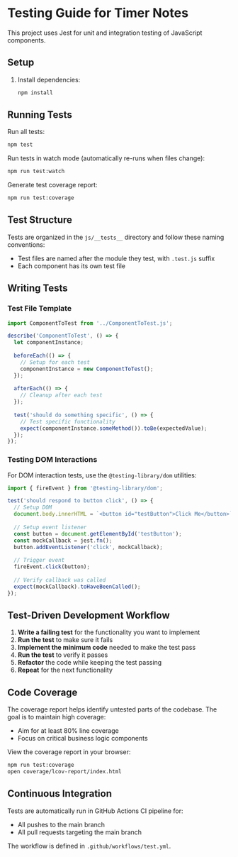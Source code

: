 # Testing Guide for Timer Notes

This project uses Jest for unit and integration testing of JavaScript components.

## Setup

1. Install dependencies:
   ```bash
   npm install
   ```

## Running Tests

Run all tests:
```bash
npm test
```

Run tests in watch mode (automatically re-runs when files change):
```bash
npm run test:watch
```

Generate test coverage report:
```bash
npm run test:coverage
```

## Test Structure

Tests are organized in the `js/__tests__` directory and follow these naming conventions:
- Test files are named after the module they test, with `.test.js` suffix
- Each component has its own test file

## Writing Tests

### Test File Template

```javascript
import ComponentToTest from '../ComponentToTest.js';

describe('ComponentToTest', () => {
  let componentInstance;
  
  beforeEach(() => {
    // Setup for each test
    componentInstance = new ComponentToTest();
  });
  
  afterEach(() => {
    // Cleanup after each test
  });
  
  test('should do something specific', () => {
    // Test specific functionality
    expect(componentInstance.someMethod()).toBe(expectedValue);
  });
});
```

### Testing DOM Interactions

For DOM interaction tests, use the `@testing-library/dom` utilities:

```javascript
import { fireEvent } from '@testing-library/dom';

test('should respond to button click', () => {
  // Setup DOM
  document.body.innerHTML = `<button id="testButton">Click Me</button>`;
  
  // Setup event listener
  const button = document.getElementById('testButton');
  const mockCallback = jest.fn();
  button.addEventListener('click', mockCallback);
  
  // Trigger event
  fireEvent.click(button);
  
  // Verify callback was called
  expect(mockCallback).toHaveBeenCalled();
});
```

## Test-Driven Development Workflow

1. **Write a failing test** for the functionality you want to implement
2. **Run the test** to make sure it fails
3. **Implement the minimum code** needed to make the test pass
4. **Run the test** to verify it passes
5. **Refactor** the code while keeping the test passing
6. **Repeat** for the next functionality

## Code Coverage

The coverage report helps identify untested parts of the codebase. The goal is to maintain high coverage:
- Aim for at least 80% line coverage
- Focus on critical business logic components

View the coverage report in your browser:
```bash
npm run test:coverage
open coverage/lcov-report/index.html
```

## Continuous Integration

Tests are automatically run in GitHub Actions CI pipeline for:
- All pushes to the main branch
- All pull requests targeting the main branch

The workflow is defined in `.github/workflows/test.yml`. 